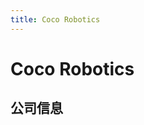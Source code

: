 ```yaml
---
title: Coco Robotics
---
```


# Coco Robotics

## 公司信息

<DirectHireCompanyTable state="california" city="los-angeles" companyJsonFileName="coco-robotics" />